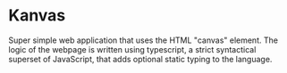 # Kanvas
Super simple web application that uses the HTML "canvas" element. The logic of the webpage is written using typescript, a strict syntactical superset of JavaScript, that adds optional static typing to the language. 
